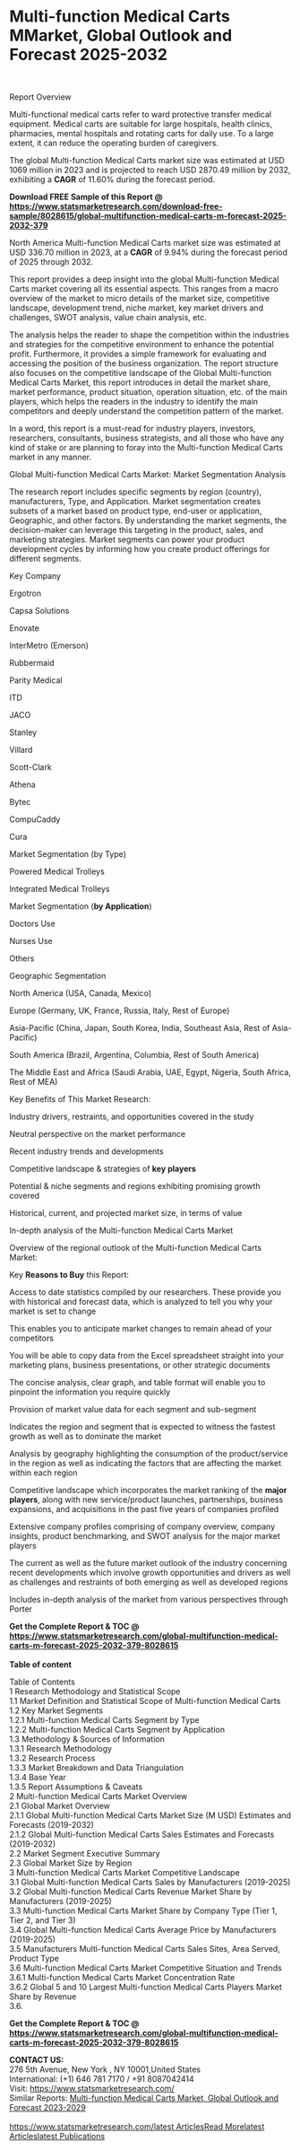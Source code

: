 <h1>Multi-function Medical Carts MMarket, Global Outlook and Forecast 2025-2032</h1><br/><p>Report Overview</p><p>Multi-functional medical carts refer to ward protective transfer medical equipment. Medical carts are suitable for large hospitals, health clinics, pharmacies, mental hospitals and rotating carts for daily use. To a large extent, it can reduce the operating burden of caregivers.</p><p>The global Multi-function Medical Carts market size was estimated at USD 1069 million in 2023 and is projected to reach USD 2870.49 million by 2032, exhibiting a <strong>CAGR</strong> of 11.60% during the forecast period.</p><p><strong>Download FREE Sample of this Report @ <a href="https://www.statsmarketresearch.com/download-free-sample/8028615/global-multifunction-medical-carts-m-forecast-2025-2032-379">https://www.statsmarketresearch.com/download-free-sample/8028615/global-multifunction-medical-carts-m-forecast-2025-2032-379</a></strong></p><p>North America Multi-function Medical Carts market size was estimated at USD 336.70 million in 2023, at a <strong>CAGR</strong> of 9.94% during the forecast period of 2025 through 2032.</p><p>This report provides a deep insight into the global Multi-function Medical Carts market covering all its essential aspects. This ranges from a macro overview of the market to micro details of the market size, competitive landscape, development trend, niche market, key market drivers and challenges, SWOT analysis, value chain analysis, etc.</p><p>The analysis helps the reader to shape the competition within the industries and strategies for the competitive environment to enhance the potential profit. Furthermore, it provides a simple framework for evaluating and accessing the position of the business organization. The report structure also focuses on the competitive landscape of the Global Multi-function Medical Carts Market, this report introduces in detail the market share, market performance, product situation, operation situation, etc. of the main players, which helps the readers in the industry to identify the main competitors and deeply understand the competition pattern of the market.</p><p>In a word, this report is a must-read for industry players, investors, researchers, consultants, business strategists, and all those who have any kind of stake or are planning to foray into the Multi-function Medical Carts market in any manner.</p><p>Global Multi-function Medical Carts Market: Market Segmentation Analysis</p><p>The research report includes specific segments by region (country), manufacturers, Type, and Application. Market segmentation creates subsets of a market based on product type, end-user or application, Geographic, and other factors. By understanding the market segments, the decision-maker can leverage this targeting in the product, sales, and marketing strategies. Market segments can power your product development cycles by informing how you create product offerings for different segments.</p><p>Key Company</p><p>Ergotron</p><p>Capsa Solutions</p><p>Enovate</p><p>InterMetro (Emerson)</p><p>Rubbermaid</p><p>Parity Medical</p><p>ITD</p><p>JACO</p><p>Stanley</p><p>Villard</p><p>Scott-Clark</p><p>Athena</p><p>Bytec</p><p>CompuCaddy</p><p>Cura</p><p>Market Segmentation (by Type)</p><p>Powered Medical Trolleys</p><p>Integrated Medical Trolleys</p><p>Market Segmentation (<strong>by Application</strong>)</p><p>Doctors Use</p><p>Nurses Use</p><p>Others</p><p>Geographic Segmentation</p><p>North America (USA, Canada, Mexico)</p><p>Europe (Germany, UK, France, Russia, Italy, Rest of Europe)</p><p>Asia-Pacific (China, Japan, South Korea, India, Southeast Asia, Rest of Asia-Pacific)</p><p>South America (Brazil, Argentina, Columbia, Rest of South America)</p><p>The Middle East and Africa (Saudi Arabia, UAE, Egypt, Nigeria, South Africa, Rest of MEA)</p><p>Key Benefits of This Market Research:</p><p>Industry drivers, restraints, and opportunities covered in the study</p><p>Neutral perspective on the market performance</p><p>Recent industry trends and developments</p><p>Competitive landscape & strategies of <strong>key players</strong></p><p>Potential & niche segments and regions exhibiting promising growth covered</p><p>Historical, current, and projected market size, in terms of value</p><p>In-depth analysis of the Multi-function Medical Carts Market</p><p>Overview of the regional outlook of the Multi-function Medical Carts Market:</p><p>Key <strong>Reasons to Buy</strong> this Report:</p><p>Access to date statistics compiled by our researchers. These provide you with historical and forecast data, which is analyzed to tell you why your market is set to change</p><p>This enables you to anticipate market changes to remain ahead of your competitors</p><p>You will be able to copy data from the Excel spreadsheet straight into your marketing plans, business presentations, or other strategic documents</p><p>The concise analysis, clear graph, and table format will enable you to pinpoint the information you require quickly</p><p>Provision of market value data for each segment and sub-segment</p><p>Indicates the region and segment that is expected to witness the fastest growth as well as to dominate the market</p><p>Analysis by geography highlighting the consumption of the product/service in the region as well as indicating the factors that are affecting the market within each region</p><p>Competitive landscape which incorporates the market ranking of the <strong>major players</strong>, along with new service/product launches, partnerships, business expansions, and acquisitions in the past five years of companies profiled</p><p>Extensive company profiles comprising of company overview, company insights, product benchmarking, and SWOT analysis for the major market players</p><p>The current as well as the future market outlook of the industry concerning recent developments which involve growth opportunities and drivers as well as challenges and restraints of both emerging as well as developed regions</p><p>Includes in-depth analysis of the market from various perspectives through Porter</p><div><b>Get the Complete Report & TOC @ <a href="https://www.statsmarketresearch.com/global-multifunction-medical-carts-m-forecast-2025-2032-379-8028615">https://www.statsmarketresearch.com/global-multifunction-medical-carts-m-forecast-2025-2032-379-8028615</a></b></div><br><b>Table of content</b><p>Table of Contents<br />1 Research Methodology and Statistical Scope<br />1.1 Market Definition and Statistical Scope of Multi-function Medical Carts<br />1.2 Key Market Segments<br />1.2.1 Multi-function Medical Carts Segment by Type<br />1.2.2 Multi-function Medical Carts Segment by Application<br />1.3 Methodology & Sources of Information<br />1.3.1 Research Methodology<br />1.3.2 Research Process<br />1.3.3 Market Breakdown and Data Triangulation<br />1.3.4 Base Year<br />1.3.5 Report Assumptions & Caveats<br />2 Multi-function Medical Carts Market Overview<br />2.1 Global Market Overview<br />2.1.1 Global Multi-function Medical Carts Market Size (M USD) Estimates and Forecasts (2019-2032)<br />2.1.2 Global Multi-function Medical Carts Sales Estimates and Forecasts (2019-2032)<br />2.2 Market Segment Executive Summary<br />2.3 Global Market Size by Region<br />3 Multi-function Medical Carts Market Competitive Landscape<br />3.1 Global Multi-function Medical Carts Sales by Manufacturers (2019-2025)<br />3.2 Global Multi-function Medical Carts Revenue Market Share by Manufacturers (2019-2025)<br />3.3 Multi-function Medical Carts Market Share by Company Type (Tier 1, Tier 2, and Tier 3)<br />3.4 Global Multi-function Medical Carts Average Price by Manufacturers (2019-2025)<br />3.5 Manufacturers Multi-function Medical Carts Sales Sites, Area Served, Product Type<br />3.6 Multi-function Medical Carts Market Competitive Situation and Trends<br />3.6.1 Multi-function Medical Carts Market Concentration Rate<br />3.6.2 Global 5 and 10 Largest Multi-function Medical Carts Players Market Share by Revenue<br />3.6.<br><div><b>Get the Complete Report & TOC @ <a href="https://www.statsmarketresearch.com/global-multifunction-medical-carts-m-forecast-2025-2032-379-8028615">https://www.statsmarketresearch.com/global-multifunction-medical-carts-m-forecast-2025-2032-379-8028615</a></b></div></p> <b>CONTACT US:</b><br>276 5th Avenue, New York , NY 10001,United States<br>International: (+1) 646 781 7170 / +91 8087042414<br>Visit: <a href="https://www.statsmarketresearch.com/">https://www.statsmarketresearch.com/</a><br>Similar Reports: <a href="https://www.statsmarketresearch.com/global-multifunction-medical-carts-m-forecast-2025-2032-379-8028615">Multi-function Medical Carts Market, Global Outlook and Forecast 2023-2029</a><br/><br/><a href="https://gyeongbokgung.com">https://www.statsmarketresearch.com/</a><a href="https://hallyeomaritime.com">latest Articles</a><a href="https://jingwansa.com">Read More</a><a href=https://nguoiviet.jp/">latest Articles</a><a href="https://www.intelmarketresearch.com/">latest Publications</a>